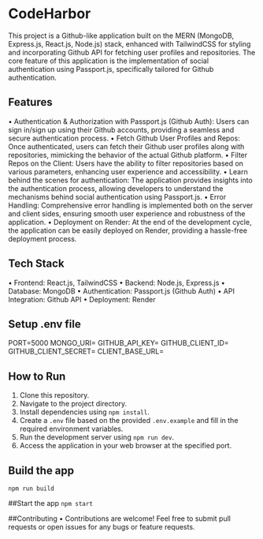 # CodeHarbor
This project is a Github-like application built on the MERN (MongoDB, Express.js, React.js, Node.js) stack, enhanced with TailwindCSS for styling and incorporating Github API for fetching user profiles and repositories. The core feature of this application is the implementation of social authentication using Passport.js, specifically tailored for Github authentication.

## Features
• Authentication & Authorization with Passport.js (Github Auth): Users can sign in/sign up using their Github accounts, providing a seamless and secure authentication process.
• Fetch Github User Profiles and Repos: Once authenticated, users can fetch their Github user profiles along with repositories, mimicking the behavior of the actual Github platform.
• Filter Repos on the Client: Users have the ability to filter repositories based on various parameters, enhancing user experience and accessibility.
• Learn behind the scenes for authentication: The application provides insights into the authentication process, allowing developers to understand the mechanisms behind social authentication using Passport.js.
• Error Handling: Comprehensive error handling is implemented both on the server and client sides, ensuring smooth user experience and robustness of the application.
• Deployment on Render: At the end of the development cycle, the application can be easily deployed on Render, providing a hassle-free deployment process.

## Tech Stack
• Frontend: React.js, TailwindCSS
• Backend: Node.js, Express.js
• Database: MongoDB
• Authentication: Passport.js (Github Auth)
• API Integration: Github API
• Deployment: Render

## Setup .env file
PORT=5000
MONGO_URI=
GITHUB_API_KEY=
GITHUB_CLIENT_ID=
GITHUB_CLIENT_SECRET=
CLIENT_BASE_URL=

## How to Run
1. Clone this repository.
2. Navigate to the project directory.
3. Install dependencies using `npm install`.
4. Create a `.env` file based on the provided `.env.example` and fill in the required environment variables.
5. Run the development server using `npm run dev`.
6. Access the application in your web browser at the specified port.

## Build the app
`npm run build`

##Start the app
`npm start`

##Contributing
• Contributions are welcome! Feel free to submit pull requests or open issues for any bugs or feature requests.
